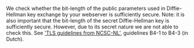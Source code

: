 We check whether the bit-length of the public parameters used in Diffie-Hellman key exchange by your webserver is sufficiently secure. Note: it is also important that the bit-length of the secret Diffie-Hellman key is sufficiently secure. However, due to its secret nature we are not able to check this. See ['TLS guidelines from NCSC-NL'](https://www.ncsc.nl/actueel/whitepapers/ict-beveiligingsrichtlijnen-voor-transport-layer-security-tls.html), guidelines B4-1 to B4-3 (in Dutch).
